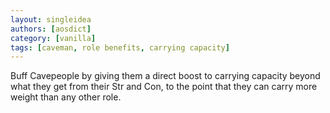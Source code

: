 ```yaml
---
layout: singleidea
authors: [aosdict]
category: [vanilla]
tags: [caveman, role benefits, carrying capacity]
---
```

Buff Cavepeople by giving them a direct boost to carrying capacity beyond what they get from their Str and Con, to the point that they can carry more weight than any other role.

